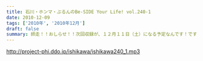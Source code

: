 ```yaml
---
title: 石川・ホンマ・ぶるんのBe-SIDE Your Life! vol.240-1
date: 2010-12-09
tags: ['2010年', '2010年12月']
draft: false
summary: 師走！！おしらせ！！次回収録が、１２月１１日（土）になる予定なんです！ですのでメールをちょいと早めに送ってもらえると助かります～～。NAMAE
---
```


http://project-phi.ddo.jp/ishikawa/ishikawa240_1.mp3
